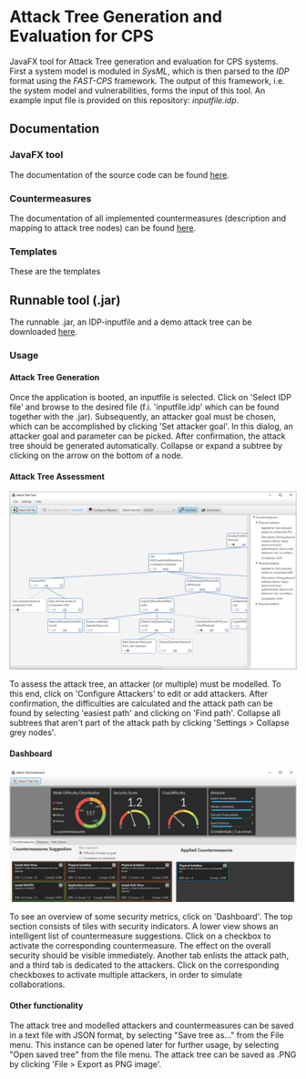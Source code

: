# Attack Tree Generation and Evaluation for CPS
JavaFX tool for Attack Tree generation and evaluation for CPS systems. First a system model is moduled in *SysML*, which is then parsed to the *IDP* format using the *FAST-CPS* framework. The output of this framework, i.e. the system model and vulnerabilities, forms the input of this tool. An example input file is provided on this repository: *inputfile.idp*.
## Documentation
### JavaFX tool
The documentation of the source code can be found [here](https://wouterdep.github.io/attacktrees/api-docs/ "JavaFX Tool JavaDocs").
### Countermeasures
The documentation of all implemented countermeasures (description and mapping to attack tree nodes) can be found [here](https://wouterdep.github.io/attacktrees/cm-docs/ "Countermeasure Documentation").
### Templates
These are the templates
## Runnable tool (.jar)
The runnable .jar, an IDP-inputfile and a demo attack tree can be downloaded [here](https://drive.google.com/file/d/1SX90KAGA6yTwASNY24ps0fIBtPGB540K/view?usp=sharing "Runnable .jar").
### Usage
#### Attack Tree Generation
Once the application is booted, an inputfile is selected. Click on 'Select IDP file' and browse to the desired file (f.i. 'inputfile.idp' which can be found together with the .jar). Subsequently, an attacker goal must be chosen, which can be accomplished by clicking 'Set attacker goal'. In this dialog, an attacker goal and parameter can be picked. After confirmation, the attack tree should be generated automatically. Collapse or expand a subtree by clicking on the arrow on the bottom of a node.
#### Attack Tree Assessment
![alt text](/docs/images/tool.PNG "Tool for Attack Tree Assessment")

To assess the attack tree, an attacker (or multiple) must be modelled. To this end, click on 'Configure Attackers' to edit or add attackers. After confirmation, the difficulties are calculated and the attack path can be found by selecting 'easiest path' and clicking on 'Find path'. Collapse all subtrees that aren't part of the attack path by clicking 'Settings > Collapse grey nodes'.
#### Dashboard
![alt text](/docs/images/dashboard.PNG "Dashboard for Attack Tree Assessment")

To see an overview of some security metrics, click on 'Dashboard'. The top section consists of tiles with security indicators. A lower view shows an intelligent list of countermeasure suggestions. Click on a checkbox to activate the corresponding countermeasure. The effect on the overall security should be visible immediately. Another tab enlists the attack path, and a third tab is dedicated to the attackers. Click on the corresponding checkboxes to activate multiple attackers, in order to simulate collaborations.
#### Other functionality
The attack tree and modelled attackers and countermeasures can be saved in a text file with JSON format, by selecting "Save tree as..." from the File menu. This instance can be opened later for further usage, by selecting "Open saved tree" from the file menu. The attack tree can be saved as .PNG by clicking 'File > Export as PNG image'.

